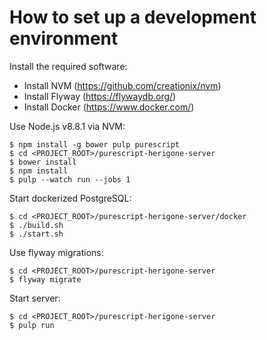 # How to set up a development environment

Install the required software:

- Install NVM (https://github.com/creationix/nvm)
- Install Flyway (https://flywaydb.org/)
- Install Docker (https://www.docker.com/)

Use Node.js v8.8.1 via NVM:

`$ npm install -g bower pulp purescript`  
`$ cd <PROJECT_ROOT>/purescript-herigone-server`  
`$ bower install`  
`$ npm install`  
`$ pulp --watch run --jobs 1`  

Start dockerized PostgreSQL:

`$ cd <PROJECT_ROOT>/purescript-herigone-server/docker`  
`$ ./build.sh`  
`$ ./start.sh`  

Use flyway migrations:

`$ cd <PROJECT_ROOT>/purescript-herigone-server`  
`$ flyway migrate`  

Start server:

`$ cd <PROJECT_ROOT>/purescript-herigone-server`  
`$ pulp run`  